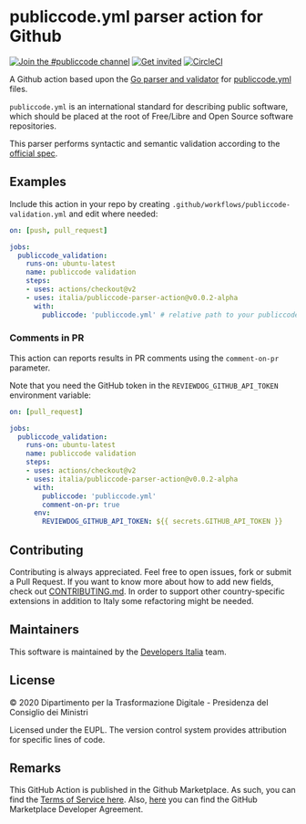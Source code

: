 # publiccode.yml parser action for Github

[![Join the #publiccode channel](https://img.shields.io/badge/Slack%20channel-%23publiccode-blue.svg?logo=slack)](https://developersitalia.slack.com/messages/CAM3F785T)
[![Get invited](https://slack.developers.italia.it/badge.svg)](https://slack.developers.italia.it/) [![CircleCI](https://circleci.com/gh/italia/publiccode-parser-action.svg?style=svg)](https://circleci.com/gh/italia/publiccode-parser-action)

A Github action based upon the [Go parser and validator](https://github.com/italia/publiccode-parser-go)
for [publiccode.yml](https://github.com/italia/publiccode.yml) files.

`publiccode.yml` is an international standard for describing public software, which
should be placed at the root of Free/Libre and Open Source software repositories.

This parser performs syntactic and semantic validation according to the
[official spec](https://docs.italia.it/italia/developers-italia/publiccodeyml-en/en/master/index.html).

## Examples

Include this action in your repo by creating `.github/workflows/publiccode-validation.yml`
and edit where needed:

```yml
on: [push, pull_request]

jobs:
  publiccode_validation:
    runs-on: ubuntu-latest
    name: publiccode validation
    steps:
    - uses: actions/checkout@v2
    - uses: italia/publiccode-parser-action@v0.0.2-alpha
      with:
        publiccode: 'publiccode.yml' # relative path to your publiccode.yml
```

### Comments in PR

This action can reports results in PR comments using the `comment-on-pr`
parameter.

Note that you need the GitHub token in the `REVIEWDOG_GITHUB_API_TOKEN`
environment variable:

```yml
on: [pull_request]

jobs:
  publiccode_validation:
    runs-on: ubuntu-latest
    name: publiccode validation
    steps:
    - uses: actions/checkout@v2
    - uses: italia/publiccode-parser-action@v0.0.2-alpha
      with:
        publiccode: 'publiccode.yml'
        comment-on-pr: true
      env:
        REVIEWDOG_GITHUB_API_TOKEN: ${{ secrets.GITHUB_API_TOKEN }}
```

## Contributing

Contributing is always appreciated.
Feel free to open issues, fork or submit a Pull Request.
If you want to know more about how to add new fields, check out [CONTRIBUTING.md](CONTRIBUTING.md).
In order to support other country-specific extensions in addition to Italy some
refactoring might be needed.

## Maintainers

This software is maintained by the
[Developers Italia](https://developers.italia.it/) team.

## License

© 2020 Dipartimento per la Trasformazione Digitale - Presidenza del Consiglio dei
Ministri

Licensed under the EUPL.
The version control system provides attribution for specific lines of code.

## Remarks

This GitHub Action is published in the Github Marketplace.
As such, you can find the [Terms of Service here](https://docs.github.com/en/free-pro-team@latest/github/site-policy/github-marketplace-terms-of-service).
Also, [here](https://docs.github.com/en/free-pro-team@latest/github/site-policy/github-marketplace-developer-agreement)
you can find the GitHub Marketplace Developer Agreement.
